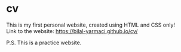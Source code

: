 # cv
This is my first personal website, created using HTML and CSS only!<br>
Link to the website: https://bilal-yarmaci.github.io/cv/


P.S. This is a practice website.
